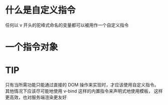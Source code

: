 # 什么是自定义指令
任何以 v 开头的驼峰式命名的变量都可以被用作一个自定义指令

# 一个指令对象
# TIP
只有当所需功能只能通过直接的 DOM 操作来实现时，才应该使用自定义指令。
其他情况下应该尽可能地使用 v-bind 这样的内置指令来声明式地使用模板，
这样更高效，也对服务端渲染更友好